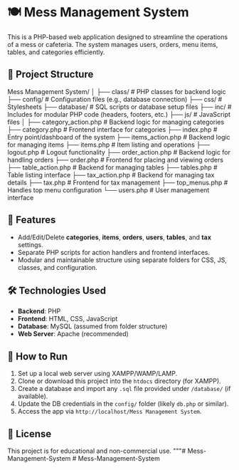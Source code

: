# 🍽️ Mess Management System

This is a PHP-based web application designed to streamline the operations of a mess or cafeteria. The system manages users, orders, menu items, tables, and categories efficiently.

## 📁 Project Structure

Mess Management System/
│
├── class/ # PHP classes for backend logic
├── config/ # Configuration files (e.g., database connection)
├── css/ # Stylesheets
├── database/ # SQL scripts or database setup files
├── inc/ # Includes for modular PHP code (headers, footers, etc.)
├── js/ # JavaScript files
│
├── category_action.php # Backend logic for managing categories
├── category.php # Frontend interface for categories
├── index.php # Entry point/dashboard of the system
├── items_action.php # Backend logic for managing items
├── items.php # Item listing and operations
├── logout.php # Logout functionality
├── order_action.php # Backend logic for handling orders
├── order.php # Frontend for placing and viewing orders
├── table_action.php # Backend for managing tables
├── tables.php # Table listing interface
├── tax_action.php # Backend for managing tax details
├── tax.php # Frontend for tax management
├── top_menus.php # Handles top menu configuration
└── users.php # User management interface

## 🎯 Features

- Add/Edit/Delete **categories**, **items**, **orders**, **users**, **tables**, and **tax** settings.
- Separate PHP scripts for action handlers and frontend interfaces.
- Modular and maintainable structure using separate folders for CSS, JS, classes, and configuration.

## 🛠 Technologies Used

- **Backend**: PHP
- **Frontend**: HTML, CSS, JavaScript
- **Database**: MySQL (assumed from folder structure)
- **Web Server**: Apache (recommended)

## 🚀 How to Run

1. Set up a local web server using XAMPP/WAMP/LAMP.
2. Clone or download this project into the `htdocs` directory (for XAMPP).
3. Create a database and import any `.sql` file provided under `/database/` (if available).
4. Update the DB credentials in the `config/` folder (likely `db.php` or similar).
5. Access the app via `http://localhost/Mess Management System`.

## 📄 License

This project is for educational and non-commercial use.
"""#   M e s s - M a n a g e m e n t - S y s t e m  
 #   M e s s - M a n a g e m e n t - S y s t e m  
 